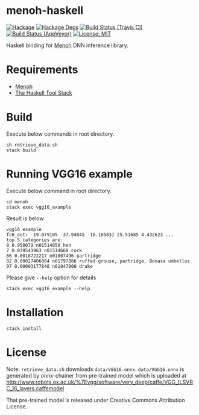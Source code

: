 # menoh-haskell

[![Hackage](https://img.shields.io/hackage/v/menoh.svg)](https://hackage.haskell.org/package/menoh)
[![Hackage Deps](https://img.shields.io/hackage-deps/v/menoh.svg)](https://packdeps.haskellers.com/feed?needle=menoh)
[![Build Status (Travis CI)](https://travis-ci.org/pfnet-research/menoh-haskell.svg?branch=master)](https://travis-ci.org/pfnet-research/menoh-haskell)
[![Build Status (AppVeyor)](https://ci.appveyor.com/api/projects/status/x4yicemyr55cj6na/branch/master?svg=true)](https://ci.appveyor.com/project/pfnet-research/menoh-haskell/branch/master)
[![License: MIT](https://img.shields.io/badge/License-MIT-yellow.svg)](https://opensource.org/licenses/MIT)

Haskell binding for [Menoh](https://github.com/pfnet-research/menoh/) DNN inference library.

# Requirements

- [Menoh](https://github.com/pfnet-research/menoh/)
- [The Haskell Tool Stack](https://www.haskellstack.org/)

# Build

Execute below commands in root directory.

```
sh retrieve_data.sh
stack build
```

# Running VGG16 example

Execute below command in root directory.

```
cd menoh
stack exec vgg16_example
```

Result is below

```
vgg16 example
fc6_out: -19.079105 -37.94045 -16.185831 25.51685 4.432623 ...
top 5 categories are:
8 0.958079 n01514859 hen
7 0.039541963 n01514668 cock
86 0.0018722217 n01807496 partridge
82 0.00027406064 n01797886 ruffed grouse, partridge, Bonasa umbellus
97 0.00003177848 n01847000 drake
```

Please give `--help` option for details

```
stack exec vgg16_example --help
```

# Installation

```
stack install
```

# License

Note: `retrieve_data.sh` downloads `data/VGG16.onnx`. `data/VGG16.onnx` is generated by onnx-chainer from pre-trained model which is uploaded
at http://www.robots.ox.ac.uk/%7Evgg/software/very_deep/caffe/VGG_ILSVRC_16_layers.caffemodel

That pre-trained model is released under Creative Commons Attribution License.
